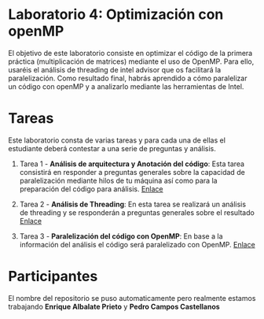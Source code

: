 # Laboratorio 4: Optimización con openMP
El objetivo de este laboratorio consiste en optimizar el código de la primera práctica (multiplicación de matrices)
mediante el uso de OpenMP. Para ello, usaréis el análisis de threading de intel advisor que os facilitará la paralelización.
Como resultado final, habrás aprendido a cómo paralelizar un código con openMP y a analizarlo mediante las herramientas de
Intel.

# Tareas
Este laboratorio consta de varias tareas y para cada una de ellas el estudiante deberá contestar a una serie de preguntas
y análisis.

1. Tarea 1 - **Análisis de arquitectura y Anotación del código**: Esta tarea consistirá en responder a preguntas generales sobre la capacidad de paralelización mediante hilos de tu máquina así como para la preparación del código para análisis. [Enlace](results/task1/README.md)

2. Tarea 2 - **Análisis de Threading**: En esta tarea se realizará un análisis de threading y se responderán a preguntas generales sobre el resultado [Enlace](results/task2/README.md)

3. Tarea 3 - **Paralelización del código con OpenMP**: En base a la información del análisis el código será paralelizado con OpenMP. [Enlace](results/task3/README.md)

# Participantes
El nombre del repositorio se puso automaticamente pero realmente estamos trabajando **Enrique Albalate Prieto** y **Pedro Campos Castellanos**
